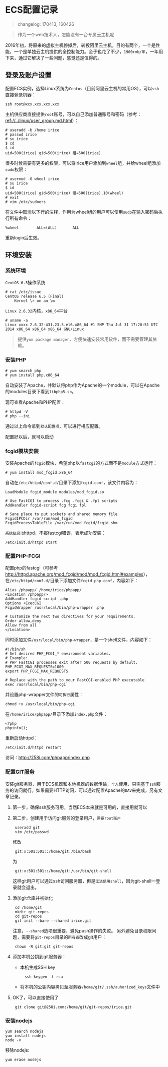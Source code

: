 # ECS配置记录

> changelog: 170413, 160426

> 作为一个web技术人，怎能没有一台专属云主机呢

2016年初，将原来的虚拟主机停掉后，转投阿里云主机。目的有两个，一个是性能，一个是单独云主机提供的全控制能力。金子也花了不少，`1900rmb/年`，一年用下来，通过它解决了一些问题，感觉还是值得的。

## 登录及账户设置

配置ECS实例，选择Linux系统为`Centos`（目前阿里云主机的常用OS），可以`ssh`直接登录机器：

    ssh root@xxx.xxx.xxx.xxx

主机供应商直接提供`root`账号，可以自己添加普通账号和密码（参考：<ref://../linux/user_group.md.html>）：

    # useradd -b /home irice
    # passwd irice
    # su irice
    $ cd
    $ id
    uid=500(irice) gid=500(irice) 组=500(irice)

很多时候需要有更多的权限，可以将irice用户添加到`wheel`组，并给wheel组添加`sudo`权限：

    # usermod -G wheel irice
    # su irice
    $ id
    uid=500(irice) gid=500(irice) 组=500(irice),10(wheel)
    # exit
    # vim /etc/sudoers

在文件中取消以下行的注释，作用为wheel组的用户可以使用`sudo`在输入密码后执行所有命令：

    %wheel        ALL=(ALL)       ALL

重新login后生效。






## 环境安装

### 系统环境

`CentOS 6.5`操作系统

    # cat /etc/issue
    CentOS release 6.5 (Final)
        Kernel \r on an \m

`Linux 2.6.32`内核，`x86_64`平台

    # uname -a
    Linux xxxx 2.6.32-431.23.3.el6.x86_64 #1 SMP Thu Jul 31 17:20:51 UTC 2014 x86_64 x86_64 x86_64 GNU/Linux


> 提供`yum package manager`，方便快速安装常用软件，而不需要管理其依赖。

### 安装PHP

    # yum search php
    # yum install php.x86_64

自动安装了Apache，并默认将php作为Apache的一个module，可以在Apache的modules目录下看到`libphp5.so`。

现可查看Apache和PHP配置：

    # httpd -V
    # php --ini

通过以上命令拿到`默认配置项`，可以进行相应配置。

配置好以后，就可以启动



### fcgid模块安装

安装Apache的`fcgid`模块，希望php以`fastcgi`的方式而不是`module`方式运行：

    # yum install mod_fcgid.x86_64

自动在`/etc/httpd/conf.d/`目录下添加`fcgid.conf`，该文件内容为：

    LoadModule fcgid_module modules/mod_fcgid.so

    # Use FastCGI to process .fcg .fcgi & .fpl scripts
    AddHandler fcgid-script fcg fcgi fpl

    # Sane place to put sockets and shared memory file
    FcgidIPCDir /var/run/mod_fcgid
    FcgidProcessTableFile /var/run/mod_fcgid/fcgid_shm


`系统级启动`httpd，不报fastcgi错误，表示成功安装：

    /etc/init.d/httpd start



### 配置PHP-FCGI

配置php的fastcgi（可参考<http://httpd.apache.org/mod_fcgid/mod/mod_fcgid.html#examples>），在`/etc/httpd/conf.d/`目录下添加文件`fcgid.php.conf`，内容如下：

    Alias /phpapp/ /home/irice/phpapp/
    <Location /phpapp/>
    AddHandler fcgid-script .php
    Options +ExecCGI
    FcgidWrapper /usr/local/bin/php-wrapper .php

    # Customize the next two directives for your requirements.
    Order allow,deny
    Allow from all
    </Location>

同时添加文件`/usr/local/bin/php-wrapper`，是一个shell文件，内容如下：

    #!/bin/sh
    # Set desired PHP_FCGI_* environment variables.
    # Example:
    # PHP FastCGI processes exit after 500 requests by default.
    PHP_FCGI_MAX_REQUESTS=1000
    export PHP_FCGI_MAX_REQUESTS

    # Replace with the path to your FastCGI-enabled PHP executable
    exec /usr/local/bin/php-cgi

并设置php-wrapper文件的`可执行`属性：

    chmod +x /usr/local/bin/php-cgi 

在`/home/irice/phpapp/`目录下添加`index.php`文件：

    <?php
    phpinfo();

重新启动httpd：

    /etc/init.d/httpd restart 

访问：<http://258i.com/phpapp/index.php>




### 配置GIT服务

安装git服务器，用于ECS机器和本地机器的数据传输，`个人`使用，只需基于`ssh`服务的访问就行。如果需要HTTP访问，可以通过配置Apache的`DAV`来完成，另有文章记录。

1. 第一步，确保ssh服务可用，当然ECS本来就是可用的，直接用就可以
2. 第二步，创建用于访问git服务的登录用户，`需要root账户`

        useradd git
        vim /etc/passwd

    修改

        git:x:501:501::/home/git:/bin/bash

    为

        git:x:501:501::/home/git:/usr/bin/git-shell
        
    这样git用户可以通过ssh访问服务器，但是`无法使用shell`，因为git-shell一登录就会退出。

3. 添加git仓库并初始化
    
        cd /home/git
        mkdir git-repos
        cd git-repos
        git init --bare --shared irice.git

    注意，`--shared`选项很重要，避免push操作的失败。
    另外避免目录权限问题，需要将`git-repos`目录的`所有者`改成git用户：

        chown -R git:git git-repos

4. 添加本机公钥到git服务器：

    * 本机生成SSH key

            ssh-keygen -t rsa

    * 将本机的公钥内容拷贝至服务器`/home/git/.ssh/auhorized_keys`文件中

5. OK了，可以直接使用了

        git clone git@258i.com:/home/git/git-repos/irice.git




### 安装nodejs

    yum search nodejs
    yum install nodejs
    node -v

移除nodejs:

    yum erase nodejs



